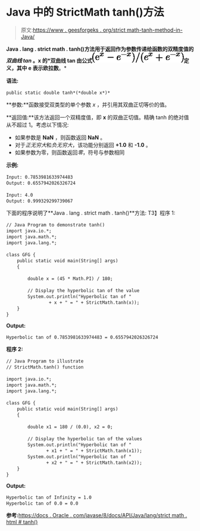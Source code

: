 # Java 中的 StrictMath tanh()方法

> 原文:[https://www . geesforgeks . org/strict math-tanh-method-in-Java/](https://www.geeksforgeeks.org/strictmath-tanh-method-in-java/)

**Java . lang . strict math . tanh()**方法用于返回作为参数传递给函数的双精度值的*双曲线 tan* 。x 的*双曲线 tan 由公式![$(e^x-e^{-x})/(e^x+e^{-x})$](img/5340d7a4fdf0e7437f451137ba9bdf13.png "Rendered by QuickLaTeX.com")定义，其中 e 表示**欧拉数**。*

**语法:**

```
public static double tanh*(*double x*)*
```

**参数:**函数接受双类型的单个参数 *x* ，并引用其双曲正切等价的值。

**返回值:**该方法返回一个双精度值，即 **x** 的双曲正切值。精确 tanh 的绝对值从不超过 1。考虑以下情况:

*   如果参数是 **NaN** ，则函数返回 **NaN** 。
*   对于*正无穷大*和*负无穷大*，该功能分别返回 **+1.0** 和 **-1.0** 。
*   如果参数为零，则函数返回*零*，符号与参数相同

**示例:**

```
Input: 0.7853981633974483
Output: 0.6557942026326724

Input: 4.0
Output: 0.999329299739067

```

下面的程序说明了**Java . lang . strict math . tanh()**方法:
T3】程序 1:

```
// Java Program to demonstrate tanh()
import java.io.*;
import java.math.*;
import java.lang.*;

class GFG {
    public static void main(String[] args)
    {

        double x = (45 * Math.PI) / 180;

        // Display the hyperbolic tan of the value
        System.out.println("Hyperbolic tan of "
                + x + " = " + StrictMath.tanh(x));
    }
}
```

**Output:**

```
Hyperbolic tan of 0.7853981633974483 = 0.6557942026326724

```

**程序 2:**

```
// Java Program to illustrate 
// StrictMath.tanh() function 

import java.io.*;
import java.math.*;
import java.lang.*;

class GFG {
    public static void main(String[] args)
    {

        double x1 = 180 / (0.0), x2 = 0;

        // Display the hyperbolic tan of the values
        System.out.println("Hyperbolic tan of "
               + x1 + " = " + StrictMath.tanh(x1));
        System.out.println("Hyperbolic tan of "
               + x2 + " = " + StrictMath.tanh(x2));
    }
}
```

**Output:**

```
Hyperbolic tan of Infinity = 1.0
Hyperbolic tan of 0.0 = 0.0

```

**参考:**[https://docs . Oracle . com/javase/8/docs/API/Java/lang/strict math . html # tanh()](https://docs.oracle.com/javase/8/docs/api/java/lang/StrictMath.html#tanh-double-)